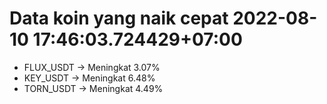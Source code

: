# Data koin yang naik cepat 2022-08-10 17:46:03.724429+07:00

* FLUX_USDT -> Meningkat 3.07%
* KEY_USDT -> Meningkat 6.48%
* TORN_USDT -> Meningkat 4.49%
